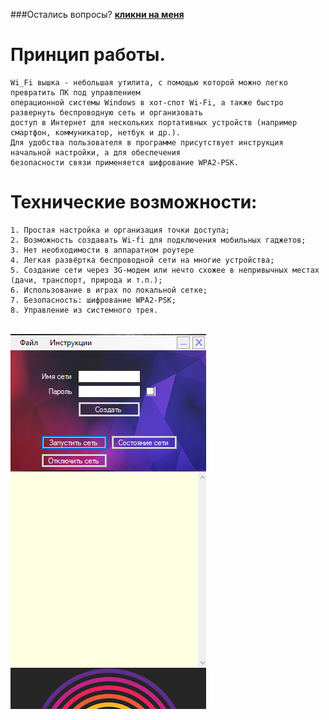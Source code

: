 ###Остались вопросы? [**кликни на меня**](https://vk.com/rom4ik_larin)
# Принцип работы. 
```
Wi_Fi вышка - небольшая утилита, с помощью которой можно легко превратить ПК под управлением 
операционной системы Windows в хот-спот Wi-Fi, а также быстро развернуть беспроводную сеть и организовать 
доступ в Интернет для нескольких портативных устройств (например смартфон, коммуникатор, нетбук и др.). 
Для удобства пользователя в программе присутствует инструкция начальной настройки, а для обеспечения 
безопасности связи применяется шифрование WPA2-PSK.
```
# Технические возможности:
```
1. Простая настройка и организация точки доступа; 
2. Возможность создавать Wi-fi для подключения мобильных гаджетов; 
3. Нет необходимости в аппаратном роутере
4. Легкая развёртка беспроводной сети на многие устройства; 
5. Создание сети через 3G-модем или нечто схожее в непривычных местах (дачи, транспорт, природа и т.п.);
6. Использование в играх по локальной сетке; 
7. Безопасность: шифрование WPA2-PSK;
8. Управление из системного трея. 
```
⠀⠀⠀⠀⠀⠀⠀⠀⠀⠀⠀⠀⠀⠀⠀⠀⠀⠀⠀⠀⠀⠀⠀⠀⠀![Главное окно программы](WindowsFormsApplication1/Resources/1.PNG "Главное окно программы")
